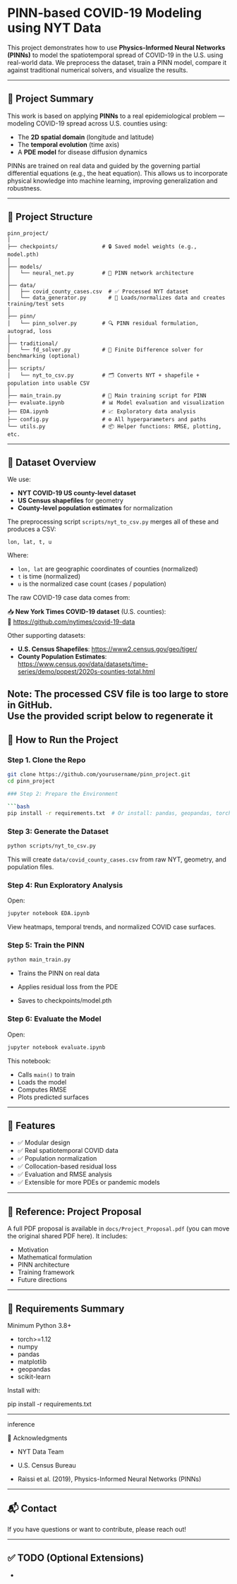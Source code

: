# PINN-based COVID-19 Modeling using NYT Data

This project demonstrates how to use **Physics-Informed Neural Networks (PINNs)** to model the spatiotemporal spread of COVID-19 in the U.S. using real-world data. We preprocess the dataset, train a PINN model, compare it against traditional numerical solvers, and visualize the results.

---

## 🧠 Project Summary

This work is based on applying **PINNs** to a real epidemiological problem — modeling COVID-19 spread across U.S. counties using:

- The **2D spatial domain** (longitude and latitude)
- The **temporal evolution** (time axis)
- A **PDE model** for disease diffusion dynamics

PINNs are trained on real data and guided by the governing partial differential equations (e.g., the heat equation). This allows us to incorporate physical knowledge into machine learning, improving generalization and robustness.


---

## 📁 Project Structure

```
pinn_project/
│
├── checkpoints/              # 🔒 Saved model weights (e.g., model.pth)
│
├── models/
│   └── neural_net.py         # 🧠 PINN network architecture
│
├── data/
│   ├── covid_county_cases.csv  # ✅ Processed NYT dataset
│   └── data_generator.py       # 🔁 Loads/normalizes data and creates training/test sets
│
├── pinn/
│   └── pinn_solver.py        # 🔍 PINN residual formulation, autograd, loss
│
├── traditional/
│   └── fd_solver.py          # 🧮 Finite Difference solver for benchmarking (optional)
│
├── scripts/
│   └── nyt_to_csv.py         # 🗂️ Converts NYT + shapefile + population into usable CSV
│
├── main_train.py             # 🚀 Main training script for PINN
├── evaluate.ipynb            # 📊 Model evaluation and visualization
├── EDA.ipynb                 # 📈 Exploratory data analysis
├── config.py                 # ⚙️ All hyperparameters and paths
└── utils.py                  # 📦 Helper functions: RMSE, plotting, etc.
```

---

## 📌 Dataset Overview

We use:

- **NYT COVID-19 US county-level dataset**
- **US Census shapefiles** for geometry
- **County-level population estimates** for normalization

The preprocessing script `scripts/nyt_to_csv.py` merges all of these and produces a CSV:

```
lon, lat, t, u
```

Where:

- `lon, lat` are geographic coordinates of counties (normalized)
- `t` is time (normalized)
- `u` is the normalized case count (cases / population)

The raw COVID-19 case data comes from:

📥 **New York Times COVID-19 dataset** (U.S. counties):  
🔗 https://github.com/nytimes/covid-19-data

Other supporting datasets:
- **U.S. Census Shapefiles**: https://www2.census.gov/geo/tiger/
- **County Population Estimates**: https://www.census.gov/data/datasets/time-series/demo/popest/2020s-counties-total.html

**Note**: The processed CSV file is too large to store in GitHub.  
Use the provided script below to regenerate it
---

## 🚀 How to Run the Project

### Step 1. Clone the Repo

```bash
git clone https://github.com/yourusername/pinn_project.git
cd pinn_project

### Step 2: Prepare the Environment

```bash
pip install -r requirements.txt  # Or install: pandas, geopandas, torch, scikit-learn, matplotlib
```

### Step 3: Generate the Dataset

```bash
python scripts/nyt_to_csv.py
```

This will create `data/covid_county_cases.csv` from raw NYT, geometry, and population files.

### Step 4: Run Exploratory Analysis

Open:

```bash
jupyter notebook EDA.ipynb
```

View heatmaps, temporal trends, and normalized COVID case surfaces.

### Step 5: Train the PINN

```bash
python main_train.py
```

- Trains the PINN on real data

- Applies residual loss from the PDE

- Saves to checkpoints/model.pth

### Step 6: Evaluate the Model

Open:

```bash
jupyter notebook evaluate.ipynb
```

This notebook:

- Calls `main()` to train
- Loads the model
- Computes RMSE
- Plots predicted surfaces

---

## 📌 Features

- ✅ Modular design
- ✅ Real spatiotemporal COVID data
- ✅ Population normalization
- ✅ Collocation-based residual loss
- ✅ Evaluation and RMSE analysis
- ✅ Extensible for more PDEs or pandemic models

---

## 📄 Reference: Project Proposal

A full PDF proposal is available in `docs/Project_Proposal.pdf` (you can move the original shared PDF here). It includes:

- Motivation
- Mathematical formulation
- PINN architecture
- Training framework
- Future directions

---

## 🧪 Requirements Summary
Minimum Python 3.8+
- torch>=1.12
- numpy
- pandas
- matplotlib
- geopandas
- scikit-learn

Install with:

pip install -r requirements.txt

---

inference

🤝 Acknowledgments
- NYT Data Team

- U.S. Census Bureau

- Raissi et al. (2019), Physics-Informed Neural Networks (PINNs)

---

## 📬 Contact

If you have questions or want to contribute, please reach out!

---

## ✅ TODO (Optional Extensions)

-


